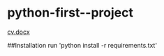 # python-first--project

[cv.docx](https://github.com/naruto-1-wow/python-first--project/files/9477333/cv.docx)

##Installation
run 'python install -r requirements.txt'

